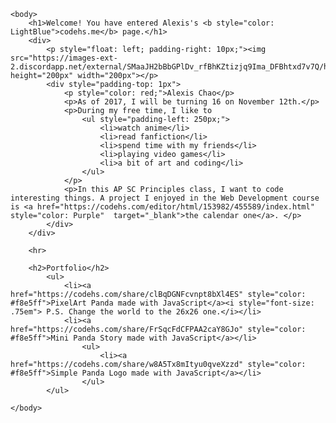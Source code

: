 <!DOCTYPE html>
<html>
	<head>
		<title>I love Keith!</title>
			<link rel="stylesheet" type="text/css" href="style.css">
			<link rel="stylesheet" href="//fonts.googleapis.com/css?family=Open+Sans:300,400,600,700&amp;lang=en" />
			<link href="https://fonts.googleapis.com/css?family=Quicksand" type="text/css" rel="stylesheet" > 
		</head>

	<body>
		<h1>Welcome! You have entered Alexis's <b style="color: LightBlue">codehs.me</b> page.</h1>
		<div>
			<p style="float: left; padding-right: 10px;"><img src="https://images-ext-2.discordapp.net/external/SMaaJH2bBbGPlDv_rfBhKZtizjq9Ima_DFBhtxd7v7Q/https/i.imgur.com/aNUFTat.jpg" height="200px" width="200px"></p>
			<div style="padding-top: 1px">
				<p style="color: red;">Alexis Chao</p>
				<p>As of 2017, I will be turning 16 on November 12th.</p>
				<p>During my free time, I like to 
					<ul style="padding-left: 250px;">
						<li>watch anime</li>
						<li>read fanfiction</li>
						<li>spend time with my friends</li>
						<li>playing video games</li>
						<li>a bit of art and coding</li>
					</ul>
				</p>
				<p>In this AP SC Principles class, I want to code interesting things. A project I enjoyed in the Web Development course is <a href="https://codehs.com/editor/html/153982/455589/index.html" style="color: Purple"  target="_blank">the calendar one</a>. </p>
			</div>
		</div>
		
		<hr>
		
		<h2>Portfolio</h2>
			<ul>
				<li><a href="https://codehs.com/share/clBqDGNFcvnpt8bXl4ES" style="color: #f8e5ff">PixelArt Panda made with JavaScript</a><i style="font-size: .75em"> P.S. Change the world to the 26x26 one.</i></li>
				<li><a href="https://codehs.com/share/FrSqcFdCFPAA2caY8GJo" style="color: #f8e5ff">Mini Panda Story made with JavaScript</a></li>
					<ul>
						<li><a href="https://codehs.com/share/w8A5Tx8mItyu0qveXzzd" style="color: #f8e5ff">Simple Panda Logo made with JavaScript</a></li>
					</ul>
			</ul>
			
	</body>
</html>
